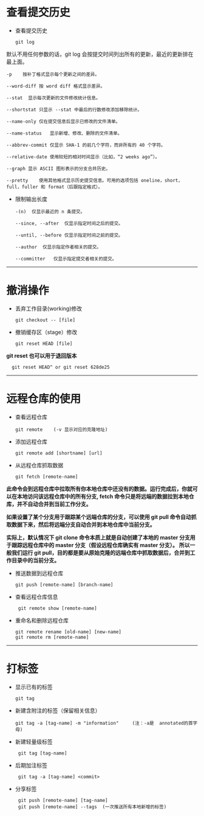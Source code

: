# 查看提交历史

* 查看提交历史

      git log

默认不用任何参数的话，git log 会按提交时间列出所有的更新，最近的更新排在最上面。

    -p    按补丁格式显示每个更新之间的差异。
  
    --word-diff	按 word diff 格式显示差异。
  
    --stat	显示每次更新的文件修改统计信息。
  
    --shortstat	只显示 --stat 中最后的行数修改添加移除统计。
  
    --name-only	仅在提交信息后显示已修改的文件清单。
  
    --name-status	显示新增、修改、删除的文件清单。
  
    --abbrev-commit	仅显示 SHA-1 的前几个字符，而非所有的 40 个字符。
  
    --relative-date	使用较短的相对时间显示（比如，“2 weeks ago”）。
  
    --graph	显示 ASCII 图形表示的分支合并历史。
  
    --pretty	使用其他格式显示历史提交信息。可用的选项包括 oneline，short，full，fuller 和 format（后跟指定格式）。
  
* 限制输出长度

      -(n)	仅显示最近的 n 条提交。
    
      --since, --after	仅显示指定时间之后的提交。
    
      --until, --before	仅显示指定时间之前的提交。
    
      --author	仅显示指定作者相关的提交。
    
      --committer	仅显示指定提交者相关的提交。
    
----------------

# 撤消操作

* 丢弃工作目录(working)修改

      git checkout -- [file]
    
* 撤销缓存区（stage）修改

      git reset HEAD [file]
      
**git reset 也可以用于退回版本**

      git reset HEAD^ or git reset 628de25
      
-------

# 远程仓库的使用

* 查看远程仓库

      git remote    (-v 显示对应的克隆地址)
      
* 添加远程仓库

      git remote add [shortname] [url]
      
* 从远程仓库抓取数据

      git fetch [remote-name]
      
**此命令会到远程仓库中拉取所有你本地仓库中还没有的数据。运行完成后，你就可以在本地访问该远程仓库中的所有分支,
fetch 命令只是将远端的数据拉到本地仓库，并不自动合并到当前工作分支。**

**如果设置了某个分支用于跟踪某个远端仓库的分支，可以使用 git pull 命令自动抓取数据下来，然后将远端分支自动合并到本地仓库中当前分支。**

**实际上，默认情况下 git clone 命令本质上就是自动创建了本地的 master 分支用于跟踪远程仓库中的 master 分支（假设远程仓库确实有 master 分支）。
所以一般我们运行 git pull，目的都是要从原始克隆的远端仓库中抓取数据后，合并到工作目录中的当前分支。**

* 推送数据到远程仓库

      git push [remote-name] [branch-name]
      
* 查看远程仓库信息

       git remote show [remote-name]
       
* 重命名和删除远程仓库

      git remote rename [old-name] [new-name]
      git remote rm [remote-name]
      
--------

# 打标签

* 显示已有的标签

      git tag
      
* 新建含附注的标签（保留相关信息）

      git tag -a [tag-name] -m "information"     (注：-a是  annotated的首字母)
      
* 新建轻量级标签

       git tag [tag-name]
       
* 后期加注标签

       git tag -a [tag-name] <commit>
       
* 分享标签
  
       git push [remote-name] [tag-name]
       git push [remote-name] --tags  (一次推送所有本地新增的标签)
